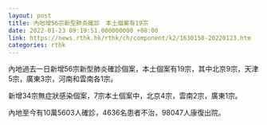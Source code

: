 ```yaml
---
layout: post
title: 內地增56宗新型肺炎確診　本土個案有19宗
date: 2022-01-23 09:19:51.000000000 +08:00
link: https://news.rthk.hk/rthk/ch/component/k2/1630150-20220123.htm
categories: rthk
---
```


內地過去一日新增56宗新型肺炎確診個案，本土個案有19宗，其中北京9宗，天津5宗，廣東3宗，河南和雲南各1宗。

新增34宗無症狀感染個案，7宗本土個案中，北京4宗，雲南2宗，廣東1宗。

內地至今有10萬5603人確診，4636名患者不治，98047人康復出院。
